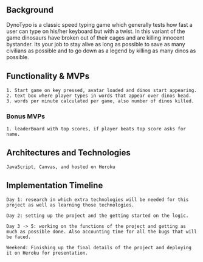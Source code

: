 ## Background

DynoTypo is a classic speed typing game which generally tests how fast a user can type on his/her keyboard but with a twist. In this variant of the game dinosaurs have broken out of their cages and are killing innocent bystander. Its your job to stay alive as long as possible to save as many civilians as possible and to go down as a legend by killing as many dinos as possible.

## Functionality & MVPs
    1. Start game on key pressed, avatar loaded and dinos start appearing.
    2. text box where player types in words that appear over dinos head.
    3. words per minute calculated per game, also number of dinos killed.
    
### Bonus MVPs
    1. leaderBoard with top scores, if player beats top score asks for name.

## Architectures and Technologies
    JavaScript, Canvas, and hosted on Heroku


## Implementation Timeline
    Day 1: research in which extra technologies will be needed for this project as well as learning those technologies.

    Day 2: setting up the project and the getting started on the logic.

    Day 3 -> 5: working on the functions of the project and getting as much as possible done. Also accounting time for all the bugs that will be faced.

    Weekend: Finishing up the final details of the project and deploying it on Heroku for presentation.

